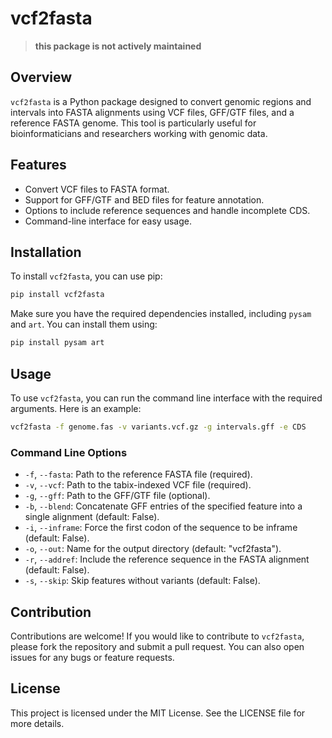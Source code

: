 # vcf2fasta

> **this package is not actively maintained**

## Overview
`vcf2fasta` is a Python package designed to convert genomic regions and intervals into FASTA alignments using VCF files, GFF/GTF files, and a reference FASTA genome. This tool is particularly useful for bioinformaticians and researchers working with genomic data.

## Features
- Convert VCF files to FASTA format.
- Support for GFF/GTF and BED files for feature annotation.
- Options to include reference sequences and handle incomplete CDS.
- Command-line interface for easy usage.

## Installation
To install `vcf2fasta`, you can use pip:

```bash
pip install vcf2fasta
```

Make sure you have the required dependencies installed, including `pysam` and `art`. You can install them using:

```bash
pip install pysam art
```

## Usage
To use `vcf2fasta`, you can run the command line interface with the required arguments. Here is an example:

```bash
vcf2fasta -f genome.fas -v variants.vcf.gz -g intervals.gff -e CDS
```

### Command Line Options
- `-f`, `--fasta`: Path to the reference FASTA file (required).
- `-v`, `--vcf`: Path to the tabix-indexed VCF file (required).
- `-g`, `--gff`: Path to the GFF/GTF file (optional).
- `-b`, `--blend`: Concatenate GFF entries of the specified feature into a single alignment (default: False).
- `-i`, `--inframe`: Force the first codon of the sequence to be inframe (default: False).
- `-o`, `--out`: Name for the output directory (default: "vcf2fasta").
- `-r`, `--addref`: Include the reference sequence in the FASTA alignment (default: False).
- `-s`, `--skip`: Skip features without variants (default: False).

## Contribution
Contributions are welcome! If you would like to contribute to `vcf2fasta`, please fork the repository and submit a pull request. You can also open issues for any bugs or feature requests.

## License
This project is licensed under the MIT License. See the LICENSE file for more details.
